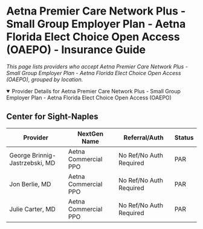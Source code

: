 # Aetna Premier Care Network Plus - Small Group Employer Plan - Aetna Florida Elect Choice Open Access (OAEPO) - Insurance Guide

*This page lists providers who accept Aetna Premier Care Network Plus - Small Group Employer Plan - Aetna Florida Elect Choice Open Access (OAEPO), grouped by location.*

<details open><summary>Provider Details for Aetna Premier Care Network Plus - Small Group Employer Plan - Aetna Florida Elect Choice Open Access (OAEPO)</summary>

## Center for Sight-Naples

| Provider | NextGen Name | Referral/Auth | Status |
|----------|-------------|--------------|--------|
| George Brinnig-Jastrzebski, MD | Aetna Commercial PPO | No Ref/No Auth Required | PAR |
| Jon Berlie, MD | Aetna Commercial PPO | No Ref/No Auth Required | PAR |
| Julie Carter, MD | Aetna Commercial PPO | No Ref/No Auth Required | PAR |

</details>

